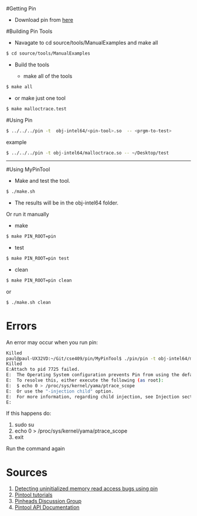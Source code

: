 #Getting Pin


- Download pin from [here](http://software.intel.com/en-us/articles/pin-a-dynamic-binary-instrumentation-tool#GettingStarted)

#Building Pin Tools


- Navagate to cd source/tools/ManualExamples and make all

```bash
$ cd source/tools/ManualExamples
```

- Build the tools 

   -  make all of the tools
```bash       
$ make all
```

- or make just one tool

```bash
$ make malloctrace.test
```

#Using Pin

```bash
$ ../../../pin -t  obj-intel64/<pin-tool>.so  -- <prgm-to-test>
```
example

```bash
$ ../../../pin -t obj-intel64/malloctrace.so -- ~/Desktop/test
```
---
#Using MyPinTool


- Make and test the tool.

```bash
$ ./make.sh
```

- The results will be in the obj-intel64 folder.

Or run it manually

- make

```bash
$ make PIN_ROOT=pin
```

- test

```bash
$ make PIN_ROOT=pin test
```

- clean

```bash
$ make PIN_ROOT=pin clean
```

or

```bash
$ ./make.sh clean
```

# Errors
An error may occur when you run pin:
```bash
Killed
paul@paul-UX32VD:~/Git/cse409/pin/MyPinTool$ ./pin/pin -t obj-intel64/mallocmem.so -- test
Killed
E:Attach to pid 7725 failed. 
E:  The Operating System configuration prevents Pin from using the default (parent) injection mode.
E:  To resolve this, either execute the following (as root):
E:  $ echo 0 > /proc/sys/kernel/yama/ptrace_scope
E:  Or use the "-injection child" option.
E:  For more information, regarding child injection, see Injection section in the Pin User Manual.
E:
```

If this happens do:

1. sudo su
2. echo 0 > /proc/sys/kernel/yama/ptrace_scope
3. exit

Run the command again

# Sources
1. [Detecting uninitialized memory read access bugs using pin](http://jbremer.org/detecting-uninitialized-memory-read-access-bugs-using-pin-a-la-valgrind/)
2. [Pintool tutorials](http://shell-storm.org/repo/Notepad/more-Pin-stuff-references.txt)
3. [Pinheads Discussion Group](http://groups.yahoo.com/neo/groups/pinheads/info)
4. [Pintool API Documentation](http://software.intel.com/sites/landingpage/pintool/docs/49306/Pin/html/group__API__REF.html)